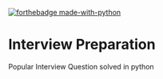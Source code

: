 [![forthebadge made-with-python](http://ForTheBadge.com/images/badges/made-with-python.svg)](https://www.python.org/)

# Interview Preparation
Popular Interview Question solved in python